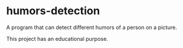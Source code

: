 # humors-detection
A program that can detect different humors of a person on a picture.

This project has an educational purpose.